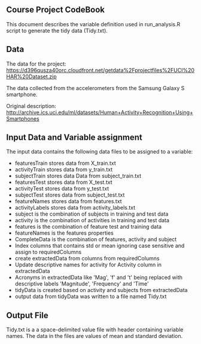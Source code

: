 ## Course Project CodeBook
This document describes the variable definition used in run_analysis.R script to generate the tidy data (Tidy.txt).



## Data
The data for the project:
https://d396qusza40orc.cloudfront.net/getdata%2Fprojectfiles%2FUCI%20HAR%20Dataset.zip

The data collected from the accelerometers from the Samsung Galaxy S smartphone.

Original description:
http://archive.ics.uci.edu/ml/datasets/Human+Activity+Recognition+Using+Smartphones



## Input Data and Variable assignment

The input data contains the following data files to be assigned to a variable:
<ul>
  <li>featuresTrain stores data from X_train.txt</li>
  <li>activityTrain stores data from y_train.txt</li>
  <li>subjectTrain stores data Data from subject_train.txt</li>
  <li>featuresTest stores data from X_test.txt</li>
  <li>activityTest stores data from y_test.txt</li>
  <li>subjectTest stores data from subject_test.txt</li>
  <li>featureNames stores data from features.txt</li>
  <li>activityLabels stores data from activity_labels.txt</li>
  <li>subject is the combination of subjects in training and test data</li>
  <li>activity is the combination of activities in training and test data</li>
  <li>features is the combination of feature test and training data</li>
  <li>featureNames is the features properties</li>
  <li>CompleteData is the combination of features, activity and subject</li>
  <li>Index columns that contains std or mean ignoring case sensitive and assign to requiredColumns</li>
  <li>create extractedData from columns from requiredColumns</li>
  <li>Update descriptive names for activity for Activity column in extractedData</li>
  <li>Acronyms in extractedData like 'Mag', 'f' and 't' being replaced with descriptive labels 'Magnitude', 'Frequency' and 'Time'</li>
  <li>tidyData is created based on activity and subjects from extractedData</li>
  <li>output data from tidyData was written to a file named Tidy.txt</li>
</ul>



## Output File

Tidy.txt is a a space-delimited value file with header containing variable names.
The data in the files are values of mean and standard deviation.
